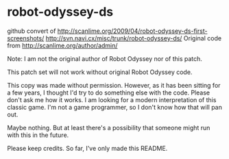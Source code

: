 robot-odyssey-ds
================

github convert of 
http://scanlime.org/2009/04/robot-odyssey-ds-first-screenshots/ 
http://svn.navi.cx/misc/trunk/robot-odyssey-ds/ 
Original code from http://scanlime.org/author/admin/

Note: I am not the original author of Robot Odyssey nor of this patch.

This patch set will not work without original Robot Odyssey code.

This copy was made without permission. However, as it has been sitting for a few years, 
I thought I'd try to do something else with the code. Please don't ask me how it works. 
I am looking for a modern interpretation of this classic game. I'm not a game programmer, 
so I don't know how that will pan out.

Maybe nothing. But at least there's a possibility that someone might run with this in the future.

Please keep credits. So far, I've only made this README.
